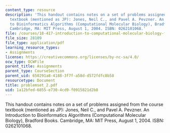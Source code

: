 ```yaml
---
content_type: resource
description: 'This handout contains notes on a set of problems assigned from the course
  textbook (mentioned as JP): Jones, Neil C., and Pavel A. Pevzner. An Introduction
  to Bioinformatics Algorithms (Computational Molecular Biology), Bradford Books.
  Cambridge, MA: MIT Press, August 1, 2004. ISBN: 0262101068.'
file: /courses/18-417-introduction-to-computational-molecular-biology-fall-2004/1a12bfed6855e7304cd9f0915821d2b8_problemset_2.pdf
file_size: 28109
file_type: application/pdf
learning_resource_types:
- Assignments
license: https://creativecommons.org/licenses/by-nc-sa/4.0/
ocw_type: OCWFile
parent_title: Assignments
parent_type: CourseSection
parent_uid: 650291a8-4188-3f7f-a58d-d572fdfc8b58
resourcetype: Document
title: problemset_2.pdf
uid: 1a12bfed-6855-e730-4cd9-f0915821d2b8
---
```

This handout contains notes on a set of problems assigned from the course textbook (mentioned as JP): Jones, Neil C., and Pavel A. Pevzner. An Introduction to Bioinformatics Algorithms (Computational Molecular Biology), Bradford Books. Cambridge, MA: MIT Press, August 1, 2004. ISBN: 0262101068.